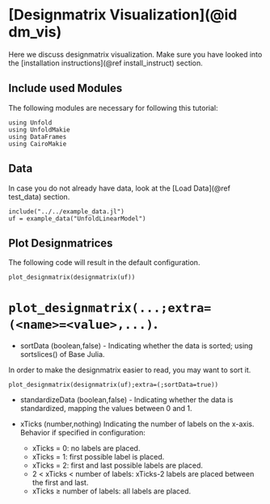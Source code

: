 # [Designmatrix Visualization](@id dm_vis)

Here we discuss designmatrix visualization. 
Make sure you have looked into the [installation instructions](@ref install_instruct) section. 

## Include used Modules
The following modules are necessary for following this tutorial:
```@example main
using Unfold
using UnfoldMakie
using DataFrames
using CairoMakie
```

## Data
In case you do not already have data, look at the [Load Data](@ref test_data) section. 
```@example main
include("../../example_data.jl")
uf = example_data("UnfoldLinearModel")

```


## Plot Designmatrices

The following code will result in the default configuration. 
```@example main
plot_designmatrix(designmatrix(uf))
```

# `plot_designmatrix(...;extra=(<name>=<value>,...)`.

- sortData (boolean,false)  - Indicating whether the data is sorted; using sortslices() of Base Julia. 


In order to make the designmatrix easier to read, you may want to sort it.
```
plot_designmatrix(designmatrix(uf);extra=(;sortData=true))
```

- standardizeData (boolean,false) - Indicating whether the data is standardized, mapping the values between 0 and 1. 


- xTicks (number,nothing)
Indicating the number of labels on the x-axis. Behavior if specified in configuration:
    - xTicks = 0: no labels are placed.
    - xTicks = 1: first possible label is placed.
    - xTicks = 2: first and last possible labels are placed.
    - 2 < xTicks < number of labels: xTicks-2 labels are placed between the first and last.
    - xTicks ≥ number of labels: all labels are placed.